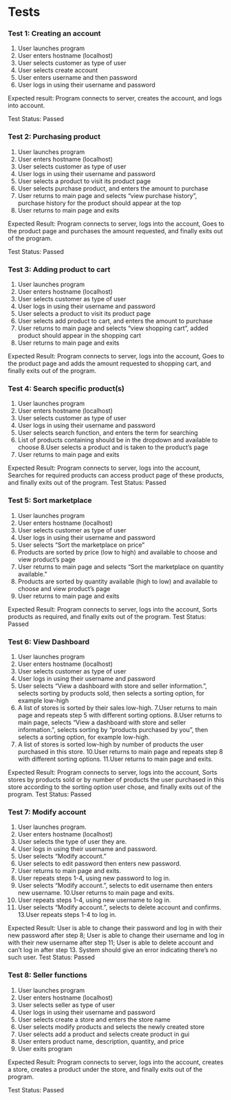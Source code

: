 # Tests
### Test 1: Creating an account
1. User launches program
2. User enters hostname (localhost)
3. User selects customer as type of user
4. User selects create account
5. User enters username and then password
6. User logs in using their username and password

Expected result: Program connects to server, creates the account, and logs into account.

Test Status: Passed
### Test 2: Purchasing product
1. User launches program
2. User enters hostname (localhost)
3. User selects customer as type of user
4. User logs in using their username and password
5. User selects a product to visit its product page
6. User selects purchase product, and enters the amount to purchase
7. User returns to main page and selects “view purchase history”, purchase history for the product should appear at the top
8. User returns to main page and exits

Expected Result: Program connects to server, logs into the account, 
Goes to the product page and purchases the amount requested, and finally exits out of the program.

Test Status: Passed
### Test 3: Adding product to cart
1. User launches program
2. User enters hostname (localhost)
3. User selects customer as type of user
4. User logs in using their username and password
5. User selects a product to visit its product page
6. User selects add product to cart, and enters the amount to purchase
7. User returns to main page and selects “view shopping cart”, added product should appear in the shopping cart
8. User returns to main page and exits

Expected Result: Program connects to server, logs into the account, 
Goes to the product page and adds the amount requested to shopping cart, and finally exits out of the program.
### Test 4: Search specific product(s)
1. User launches program
2. User enters hostname (localhost)
3. User selects customer as type of user
4. User logs in using their username and password
6. User selects search function, and enters the term for searching
7. List of products containing should be in the dropdown and available to choose
8.User selects a product and is taken to the product’s page
9. User returns to main page and exits

Expected Result: Program connects to server, logs into the account, 
Searches for required products can access product page of these products, and finally exits out of the program.
Test Status: Passed
### Test 5: Sort marketplace
1. User launches program
2. User enters hostname (localhost)
3. User selects customer as type of user
4. User logs in using their username and password
5. User selects “Sort the marketplace on price”
6. Products are sorted by price (low to high) and available to choose and view product’s page
7. User returns to main page and selects “Sort the marketplace on quantity available.”
8. Products are sorted by quantity available (high to low) and available to choose and view product’s page
9. User returns to main page and exits

Expected Result: Program connects to server, logs into the account, 
Sorts products as required, and finally exits out of the program.
Test Status: Passed
### Test 6: View Dashboard
1. User launches program
2. User enters hostname (localhost)
3. User selects customer as type of user
4. User logs in using their username and password
5. User selects “View a dashboard with store and seller information.”, selects sorting by products sold, then selects a sorting option, for example low-high
6. A list of stores is sorted by their sales low-high.
7.User returns to main page and repeats step 5 with different sorting options. 
8.User returns to main page, selects “View a dashboard with store and seller information.”, selects sorting by “products purchased by you”, then selects a sorting option, for example low-high.
9. A list of stores is sorted low-high by number of products the user purchased in this store.
10.User returns to main page and repeats step 8 with different sorting options. 
11.User returns to main page and exits.

Expected Result: Program connects to server, logs into the account, 
Sorts stores by products sold or by number of products the user purchased in this store according to the sorting option user chose, and finally exits out of the program.
Test Status: Passed
### Test 7: Modify account
1. User launches program.
2. User enters hostname (localhost)
3. User selects the type of user they are.
4. User logs in using their username and password.
5. User selects “Modify account.”
6. User selects to edit password then enters new password.
7. User returns to main page and exits.
8. User repeats steps 1-4, using new password to log in.
9. User selects “Modify account.”, selects to edit username then enters new username.
10.User returns to main page and exits.
11. User repeats steps 1-4, using new username to log in.
12. User selects “Modify account.”, selects to delete account and confirms.
13.User repeats steps 1-4 to log in.

Expected Result: User is able to change their password and log in with their new password after step 8; User is able to change their username and log in with their new username after step 11; User is able to delete account and can’t log in after step 13. System should give an error indicating there’s no such user.
Test Status: Passed

### Test 8: Seller functions
1. User launches program
2. User enters hostname (localhost)
3. User selects seller as type of user
4. User logs in using their username and password
5. User selects create a store and enters the store name
6. User selects modify products and selects the newly created store
7. User selects add a product and selects create product in gui
8. User enters product name, description, quantity, and price
9. User exits program

Expected Result: Program connects to server, logs into the account, creates a store, 
creates a product under the store, and finally exits out of the program.

Test Status: Passed
